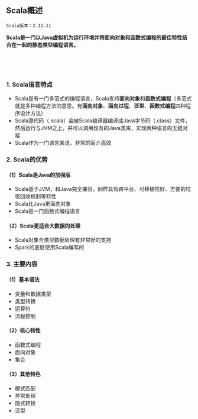 ## Scala概述

```
Scala版本：2.12.11
```



**Scala是一门以Java虚拟机为运行环境并将面向对象和函数式编程的最佳特性结合在一起的静态类型编程语言。**

<!--注：-->

​		<!--1. 静态语言在声明变量的时候是需要明确变量类型的-->

​		<!--2. 静态语言如：Java、C、C++等，动态语言如：JavaScript-->



### 1. Scala语言特点

- Scala是有一门多范式的编程语言，Scala支持**面向对象**和**函数式编程**（多范式就是多种编程方法的意思。有**面向对象**、**面向过程**、**泛型**、**函数式编程**四种程序设计方法）
- Scala源代码（.scala）会被Scala编译器编译成Java字节码（.class）文件，然后运行与JVM之上，并可以调用现有的Java类库，实现两种语言的无缝对接
- Scala作为一门语言来说，非常的简介高效



### 2. Scala的优势

#### （1）Scala是Java的加强版

- Scala基于JVM，和Java完全兼容，同样具有跨平台、可移植性好、方便的垃圾回收机制等特性
- Scala比Java更面向对象
- Scala是一门函数式编程语言

#### （2）Scala更适合大数据的处理

- Scala对集合类型数据处理有非常好的支持
- Spark的底层使用Scala编写的



### 3. 主要内容

#### （1）基本语法

- 变量和数据类型
- 类型转换
- 运算符
- 流程控制

#### （2）核心特性

- 函数式编程
- 面向对象
- 集合

#### （3）其他特色

- 模式匹配
- 异常处理
- 隐式转换
- 泛型